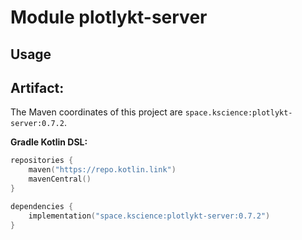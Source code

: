 # Module plotlykt-server



## Usage

## Artifact:

The Maven coordinates of this project are `space.kscience:plotlykt-server:0.7.2`.

**Gradle Kotlin DSL:**
```kotlin
repositories {
    maven("https://repo.kotlin.link")
    mavenCentral()
}

dependencies {
    implementation("space.kscience:plotlykt-server:0.7.2")
}
```
